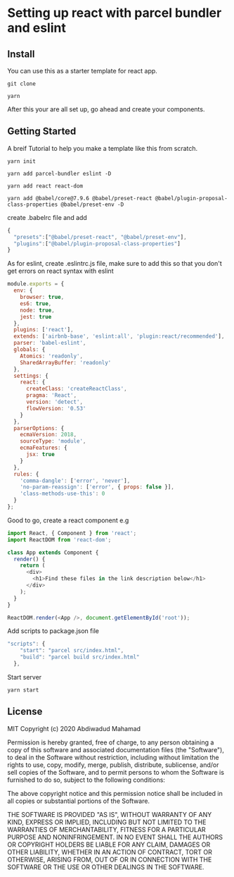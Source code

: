 # Setting up react with parcel bundler and eslint

## Install 

You can use this as a starter template for react app.

```
git clone 
```

```
yarn
```
After this your are all set up, go ahead and create your components.

## Getting Started 

A breif Tutorial to help you make a template like this from scratch.

```
yarn init
```

```
yarn add parcel-bundler eslint -D
```

```
yarn add react react-dom
```

```
yarn add @babel/core@7.9.6 @babel/preset-react @babel/plugin-proposal-class-properties @babel/preset-env -D
```

create .babelrc file and add

```javascript
{
  "presets":["@babel/preset-react", "@babel/preset-env"],
  "plugins":["@babel/plugin-proposal-class-properties"]
}
```

As for eslint, create .eslintrc.js file, make sure to add this so that you don't get errors on react syntax with eslint

```javascript
module.exports = {
  env: {
    browser: true,
    es6: true,
    node: true,
    jest: true
  },
  plugins: ['react'],
  extends: ['airbnb-base', 'eslint:all', 'plugin:react/recommended'],
  parser: 'babel-eslint',
  globals: {
    Atomics: 'readonly',
    SharedArrayBuffer: 'readonly'
  },
  settings: {
    react: {
      createClass: 'createReactClass',
      pragma: 'React',
      version: 'detect',
      flowVersion: '0.53'
    }
  },
  parserOptions: {
    ecmaVersion: 2018,
    sourceType: 'module',
    ecmaFeatures: {
      jsx: true
    }
  },
  rules: {
    'comma-dangle': ['error', 'never'],
    'no-param-reassign': ['error', { props: false }],
    'class-methods-use-this': 0
  }
};
```

Good to go, create a react component e.g

```javascript
import React, { Component } from 'react';
import ReactDOM from 'react-dom';

class App extends Component {
  render() {
    return (
      <div>
        <h1>Find these files in the link description below</h1>
      </div>
    );
  }
}

ReactDOM.render(<App />, document.getElementById('root'));
```

Add scripts to package.json file

```javascript
"scripts": {
    "start": "parcel src/index.html",
    "build": "parcel build src/index.html"
  },
```

Start server

```
yarn start
```

## License

MIT Copyright (c) 2020 Abdiwadud Mahamad

Permission is hereby granted, free of charge, to any person obtaining a copy of this software and associated documentation files (the "Software"), to deal in the Software without restriction, including without limitation the rights to use, copy, modify, merge, publish, distribute, sublicense, and/or sell copies of the Software, and to permit persons to whom the Software is furnished to do so, subject to the following conditions:

The above copyright notice and this permission notice shall be included in all copies or substantial portions of the Software.

THE SOFTWARE IS PROVIDED "AS IS", WITHOUT WARRANTY OF ANY KIND, EXPRESS OR IMPLIED, INCLUDING BUT NOT LIMITED TO THE WARRANTIES OF MERCHANTABILITY, FITNESS FOR A PARTICULAR PURPOSE AND NONINFRINGEMENT. IN NO EVENT SHALL THE AUTHORS OR COPYRIGHT HOLDERS BE LIABLE FOR ANY CLAIM, DAMAGES OR OTHER LIABILITY, WHETHER IN AN ACTION OF CONTRACT, TORT OR OTHERWISE, ARISING FROM, OUT OF OR IN CONNECTION WITH THE SOFTWARE OR THE USE OR OTHER DEALINGS IN THE SOFTWARE.
